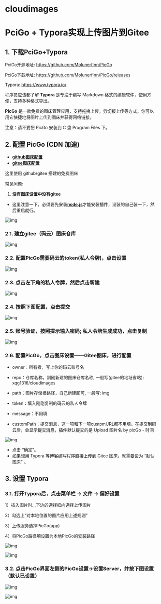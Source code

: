 # cloudimages

# PciGo + Typora实现上传图片到Gitee

## **1. 下载PciGo+Typora**

PciGo开源地址: https://github.com/Molunerfinn/PicGo

PciGo下载地址: https://github.com/Molunerfinn/PicGo/releases

Typora: https://www.typora.io/

程序员应该都了解 **Typora** 是专注于编写 Markdown 格式的编辑软件，使用方便，支持多种格式导出。

**PicGo** 是一款免费的图床管理应用，支持拖拽上传，剪切板上传等方式。你可以用它快捷地将图片上传到图床并获得网络链接。

注意：请不要把 PicGo 安装到 C 盘 Program Files 下。

## **2. 配置 PicGo (CDN 加速)**

- [**github图床配置**](https://mp.weixin.qq.com/s?__biz=MzI3NjQyMzI2Ng==&mid=2247488356&idx=1&sn=6bb64cf8a7055fa1aabcf0876f5baa19&chksm=eb74e469dc036d7fb13d49a7d6dd9e929e3d344ac2ff6b27827af960505b69149d6ba5c1961a&mpshare=1&scene=24&srcid=0131cUJo6gsfR6shXmwrgN5g&sharer_sharetime=1612076631883&sharer_shareid=baffa657065a4a928bb14a038bc2b5d2#rd)
- [**gitee图床配置**](https://www.cnblogs.com/geq2020/p/12506466.html)

这里使用 github/gitee 搭建的免费图床

常见问题:

1. **没有图床设置中没有gitee**

- 这里注意一下，必须要先安装[**node.js**](https://nodejs.org/en/)才能安装插件，没装的自己装一下，然后重启就行。

![img](https://gitee.com/xqg1316/cloudimages/raw/master/image/image-20210218191007897.png)

### 2.1. 建立gitee（码云）图床仓库

![img](https://gitee.com/xqg1316/cloudimages/raw/master/image/image-20210218191126814.png)

### 2.2. 配置PicGo需要码云的token(私人令牌)，点击设置

![img](https://gitee.com/xqg1316/cloudimages/raw/master/image/image-20210218191154291.png)

### 2.3. 点击左下角的私人令牌，然后点击新建

![img](https://gitee.com/xqg1316/cloudimages/raw/master/image/image-20210218191213053.png)

### 2.4. 按照下图配置，点击提交

![img](https://gitee.com/xqg1316/cloudimages/raw/master/image/image-20210218191236106.png)

### 2.5. 账号验证，按照提示输入密码; 私人令牌生成成功，点击复制

![img](https://gitee.com/xqg1316/cloudimages/raw/master/image/image-20210218190842462.png)

### 2.6. 配置PicGo，点击图床设置——Gitee图床，进行配置

- owner：所有者，写上你的码云账号名

- repo：仓库名称，刚刚新建的图床仓库名称, 一般写(gitee的地址省略): xqg1316/cloudimages
- path：图片存储根路径，自己新建即可, 一般写: img
- token：填入刚刚复制的码云的私人令牌
- message：不用填
- customPath：提交消息，这一项和下一项customURL都不用填。在提交到码云后，会显示提交消息，插件默认提交的是 Upload 图片名 by picGo - 时间

![img](https://gitee.com/xqg1316/cloudimages/raw/master/image/image-20210218190410992.png)

- 点击 “确定”。
- 如果想用 Typora 等博客编写程序直接上传到 Gitee 图床，就需要设为 “默认图床” 。

## **3. 设置 Typora**

### 3.1. 打开Typora后，点击菜单栏 -> 文件 -> 偏好设置

1）插入图片时...下边的选择框内选择上传图片

2）勾选上“对本地位置的图片应用上述规则”

3）上传服务选择PicGo(app)

4）将PicGo路径项设置为本地PicGo的安装路径

![img](https://gitee.com/xqg1316/cloudimages/raw/master/image/image-20210218190410991.png)

![img](https://gitee.com/xqg1316/cloudimages/raw/master/image/image-20210218190438267.png)

### 3.2. 点击PicGo界面左侧的PicGo设置->设置Server，并按下图设置（默认已设置）

![img](https://gitee.com/xqg1316/cloudimages/raw/master/image/image-20210218190515658.png)

![img](https://gitee.com/xqg1316/cloudimages/raw/master/image/image-20210218190531955.png)
